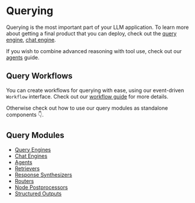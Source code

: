 # Querying

Querying is the most important part of your LLM application. To learn more about getting a final product that you can deploy, check out the [query engine](/python/framework/module_guides/deploying/query_engine), [chat engine](/python/framework/module_guides/deploying/chat_engines).

If you wish to combine advanced reasoning with tool use, check out our [agents](/python/framework/module_guides/deploying/agents) guide.

## Query Workflows

You can create workflows for querying with ease, using our event-driven `Workflow` interface. Check out our [workflow guide](/python/framework/module_guides/workflow) for more details.

Otherwise check out how to use our query modules as standalone components 👇.

## Query Modules

- [Query Engines](/python/framework/module_guides/deploying/query_engine)
- [Chat Engines](/python/framework/module_guides/deploying/chat_engines)
- [Agents](/python/framework/module_guides/deploying/agents)
- [Retrievers](/python/framework/module_guides/querying/retriever)
- [Response Synthesizers](/python/framework/module_guides/querying/response_synthesizers)
- [Routers](/python/framework/module_guides/querying/router)
- [Node Postprocessors](/python/framework/module_guides/querying/node_postprocessors)
- [Structured Outputs](/python/framework/module_guides/querying/structured_outputs)
